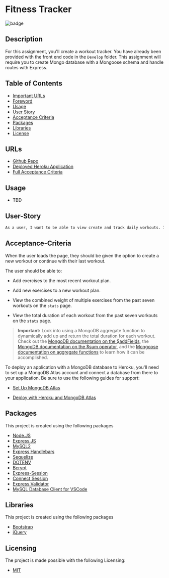 # Fitness Tracker
![badge](https://img.shields.io/badge/license-MIT-brightgreen)

## Description
For this assignment, you'll create a workout tracker. You have already been provided with the front end code in the `Develop` folder. This assignment will require you to create Mongo database with a Mongoose schema and handle routes with Express.

## Table of Contents
- [Important URLs](#urls)
- [Foreword](#foreword)
- [Usage](#usage)
- [User Story](#user-story)
- [Acceptance Criteria](#acceptance-criteria)
- [Packages](#packages)
- [Libraries](#libraries)
- [License](#Licensing)

## URLs
- [Github Repo](#https://github.com/candracodes/fitness-tracker)
- [Deployed Heroku Application](#)
- [Full Acceptance Criteria](./assets/README.md)

## Usage
- TBD

## User-Story

```md
As a user, I want to be able to view create and track daily workouts. I want to be able to log multiple exercises in a workout on a given day. I should also be able to track the name, type, weight, sets, reps, and duration of exercise. If the exercise is a cardio exercise, I should be able to track my distance traveled.
```

## Acceptance-Criteria
When the user loads the page, they should be given the option to create a new workout or continue with their last workout.

The user should be able to:

  * Add exercises to the most recent workout plan.

  * Add new exercises to a new workout plan.

  * View the combined weight of multiple exercises from the past seven workouts on the `stats` page.

  * View the total duration of each workout from the past seven workouts on the `stats` page.

> **Important:** Look into using a MongoDB aggregate function to dynamically add up and return the total duration for each workout. Check out the [MongoDB documentation on the $addFields](https://docs.mongodb.com/manual/reference/operator/aggregation/addFields/), the [MongoDB documentation on the $sum operator](https://docs.mongodb.com/manual/reference/operator/aggregation/sum/), and the [Mongoose documentation on aggregate functions](https://mongoosejs.com/docs/api.html#aggregate_Aggregate) to learn how it can be accomplished.

To deploy an application with a MongoDB database to Heroku, you'll need to set up a MongoDB Atlas account and connect a database from there to your application. Be sure to use the following guides for support:

  * [Set Up MongoDB Atlas](../04-Important/MongoAtlas-Setup.md)

  * [Deploy with Heroku and MongoDB Atlas](../04-Important/MongoAtlas-Deploy.md)

## Packages

This project is created using the following packages

- [Node.JS](https://nodejs.org/en/)
- [Express.JS](https://expressjs.com/)
- [MySQL2](https://www.npmjs.com/package/mysql2)
- [Express Handlebars](https://www.npmjs.com/package/express-handlebars)
- [Sequelize](https://www.npmjs.com/package/sequelize)
- [DOTENV](https://www.npmjs.com/package/dotenv)
- [Bcrypt](https://www.npmjs.com/package/bcrypt)
- [Express-Session](https://www.npmjs.com/package/express-session)
- [Connect Session](https://www.npmjs.com/package/connect-session-sequelize)
- [Express Validator](https://express-validator.github.io/docs/)
- [MySQL Database Client for VSCode](https://github.com/cweijan/vscode-database-client)


## Libraries

This project is created using the following packages

- [Bootstrap](https://getbootstrap.com/)
- [jQuery](https://jquery.com/)


## Licensing
The project is made possible with the following Licensing:
- [MIT](license.txt)



